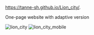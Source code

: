 https://tanne-sh.github.io/Lion_city/.

One-page website with adaptive version


![lion_city](https://user-images.githubusercontent.com/61487027/102011471-0d4f2980-3d4d-11eb-8f32-c18aa3be682e.png)
![lion_city_mobile](https://user-images.githubusercontent.com/61487027/102011472-0e805680-3d4d-11eb-84a0-1bff2685d296.png)

